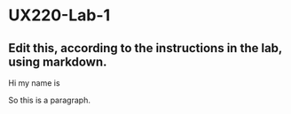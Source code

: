 # UX220-Lab-1
## Edit this, according to the instructions in the lab, using markdown.

Hi my name is

So this is a paragraph.